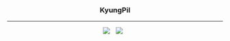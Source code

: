 <div align="center">
  
  
  ### KyungPil 
  
  ---
  
  <a href="https://github.com/kung132"><img src="https://hits.seeyoufarm.com/api/count/incr/badge.svg?url=https%3A%2F%2Fgithub.com%2Fseondal&count_bg=%23000000&title_bg=%23000000&icon=github.svg&icon_color=%23E7E7E7&title=GitHub&edge_flat=false)"/></a> 
  <a href="https://instagram.com/nohh_h/">
    <img 
        src="http://img.shields.io/badge/-Instagram-black?style=flat&logo=Instagram&link=https://instagram.com/nohh_h/"
        style="height : auto; margin-left : 10px; margin-right : 10px;"/>
</a>

  <br>
 
</div>
